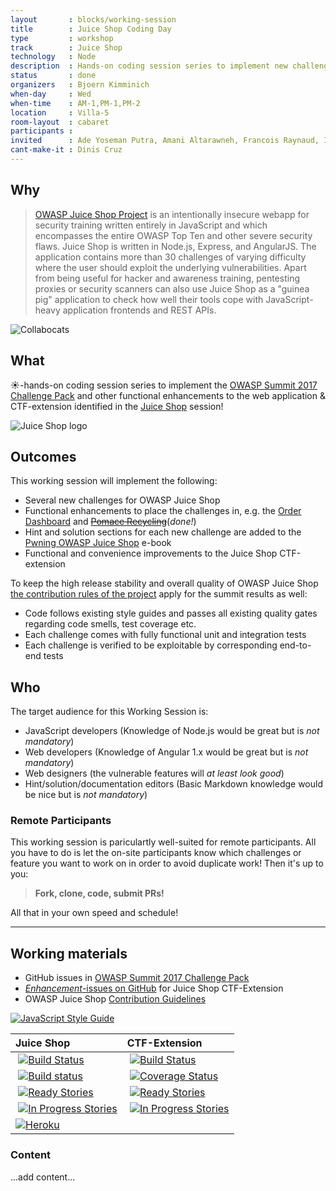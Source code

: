 ```yaml
---
layout       : blocks/working-session
title        : Juice Shop Coding Day
type         : workshop
track        : Juice Shop
technology   : Node
description  : Hands-on coding session series to implement new challenges and other features in OWASP Juice Shop and its CTF-extension project.
status       : done
organizers   : Bjoern Kimminich
when-day     : Wed
when-time    : AM-1,PM-1,PM-2
location     : Villa-5
room-layout  : cabaret
participants :
invited      : Ade Yoseman Putra, Amani Altarawneh, Francois Raynaud, Ingo Hanke, Madhu Akula, Stefano Di Paola, Tiago Mendo, Victor Vidigal Ribeiro
cant-make-it : Dinis Cruz
---
```


## Why

> [OWASP Juice Shop Project](https://www.owasp.org/index.php/OWASP_Juice_Shop_Project "OWASP Juice Shop Project")
> is an intentionally insecure webapp for security training written
> entirely in JavaScript and which encompasses the entire OWASP Top Ten
> and other severe security flaws. Juice Shop is written in Node.js,
> Express, and AngularJS. The application contains more than 30
> challenges of varying difficulty where the user should exploit the
> underlying vulnerabilities. Apart from being useful for hacker and
> awareness training, pentesting proxies or security scanners can also
> use Juice Shop as a "guinea pig" application to check how well their
> tools cope with JavaScript-heavy application frontends and REST APIs.

![Collabocats](https://octodex.github.com/images/collabocats.jpg)

## What

☀-hands-on coding session series to implement the
[OWASP Summit 2017 Challenge Pack](https://github.com/bkimminich/juice-shop/milestone/3)
and other functional enhancements to the web application & CTF-extension
identified in the [Juice Shop](Juice-Shop-Brainstorming.md) session!

![Juice Shop logo](https://github.com/bkimminich/juice-shop/raw/master/app/public/images/JuiceShop_Logo_100px.png)

## Outcomes

This working session will implement the following:

- Several new challenges for OWASP Juice Shop
- Functional enhancements to place the challenges in, e.g. the
  [Order Dashboard](https://github.com/bkimminich/juice-shop/issues/244)
  and
  [~~Pomace Recycling~~](https://github.com/bkimminich/juice-shop/issues/243)(_done!_)
- Hint and solution sections for each new challenge are added to the
  [Pwning OWASP Juice Shop](https://www.gitbook.com/book/bkimminich/pwning-owasp-juice-shop/details)
  e-book
- Functional and convenience improvements to the Juice Shop
  CTF-extension

To keep the high release stability and overall quality of OWASP Juice
Shop
[the contribution rules of the project](https://github.com/bkimminich/juice-shop/blob/master/CONTRIBUTING.md)
apply for the summit results as well:

- Code follows existing style guides and passes all existing quality
  gates regarding code smells, test coverage etc.
- Each challenge comes with fully functional unit and integration tests
- Each challenge is verified to be exploitable by corresponding
  end-to-end tests

## Who

The target audience for this Working Session is:

- JavaScript developers (Knowledge of Node.js would be great but is _not
  mandatory_)
- Web developers (Knowledge of Angular 1.x would be great but is _not
  mandatory_)
- Web designers (the vulnerable features will _at least look good_)
- Hint/solution/documentation editors (Basic Markdown knowledge would be
  nice but is _not mandatory_)

### Remote Participants

This working session is pariculartly well-suited for remote
participants. All you have to do is let the on-site participants know
which challenges or feature you want to work on in order to avoid
duplicate work! Then it's up to you:

> **Fork, clone, code, submit PRs!**

All that in your own speed and schedule!

---

## Working materials

- GitHub issues in
  [OWASP Summit 2017 Challenge Pack](https://github.com/bkimminich/juice-shop/milestone/3)
- [_Enhancement_-issues on GitHub](https://github.com/bkimminich/juice-shop-ctf/issues?q=is%3Aissue+is%3Aopen+label%3Aenhancement)
  for Juice Shop CTF-Extension
- OWASP Juice Shop
  [Contribution Guidelines](https://github.com/bkimminich/juice-shop/blob/master/CONTRIBUTING.md)

[![JavaScript Style Guide](https://cdn.rawgit.com/feross/standard/master/badge.svg)](https://github.com/feross/standard)

| Juice Shop                                                                                                                                                                   | CTF-Extension                                                                                                                                                                   |
|:-----------------------------------------------------------------------------------------------------------------------------------------------------------------------------|:--------------------------------------------------------------------------------------------------------------------------------------------------------------------------------|
|  [![Build Status](https://travis-ci.org/bkimminich/juice-shop.svg?branch=develop)](https://travis-ci.org/bkimminich/juice-shop)                                               |  [![Build Status](https://travis-ci.org/bkimminich/juice-shop-ctf.svg?branch=develop)](https://travis-ci.org/bkimminich/juice-shop-ctf)                                          |
|  [![Build status](https://ci.appveyor.com/api/projects/status/903c6mnns4t7p6fa/branch/develop?svg=true)](https://ci.appveyor.com/project/bkimminich/juice-shop/branch/master) |  [![Coverage Status](https://coveralls.io/repos/github/bkimminich/juice-shop-ctf/badge.svg?branch=master)](https://coveralls.io/github/bkimminich/juice-shop-ctf?branch=develop) |
|  [![Ready Stories](https://badge.waffle.io/bkimminich/juice-shop.svg?label=ready&title=Ready)](https://waffle.io/bkimminich/juice-shop)                                       |  [![Ready Stories](https://badge.waffle.io/bkimminich/juice-shop-ctf.svg?label=ready&title=Ready)](https://waffle.io/bkimminich/juice-shop-ctf)                                  |
|  [![In Progress Stories](https://badge.waffle.io/bkimminich/juice-shop.svg?label=in%20progress&title=In%20Progress)](https://waffle.io/bkimminich/juice-shop)                 |  [![In Progress Stories](https://badge.waffle.io/bkimminich/juice-shop-ctf.svg?label=in%20progress&title=In%20Progress)](https://waffle.io/bkimminich/juice-shop-ctf)            |
| [![Heroku](https://heroku-badge.herokuapp.com/?app=juice-shop-staging)](https://juice-shop-staging.herokuapp.com)                                                            |                                                                                                                                                                                  |

### Content

...add content...
